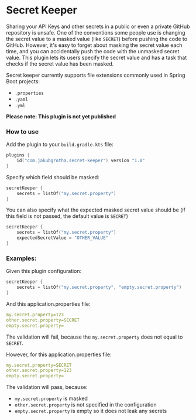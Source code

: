 # Secret Keeper

Sharing your API Keys and other secrets in a public or even a private GitHub repository is unsafe.
One of the conventions some people use is changing the secret value to a masked value (like `SECRET`) before pushing the code to GitHub.
However, it's easy to forget about masking the secret value each time, and you can accidentally push the code with the unmasked secret value.
This plugin lets its users specify the secret value and has a task that checks if the secret value has been masked.

Secret keeper currently supports file extensions commonly used in Spring Boot projects:
* `.properties`
* `.yaml`
* `.yml`

**Please note: This plugin is not yet published**

### How to use

Add the plugin to your `build.gradle.kts` file:

```kotlin
plugins {
    id("com.jakubgrotha.secret-keeper") version "1.0"
}
```

Specify which field should be masked:
```kotlin
secretKeeper {
    secrets = listOf("my.secret.property")
}
```

You can also specify what the expected masked secret value should be (if this field is not passed, the default value is `SECRET`)
```kotlin
secretKeeper {
    secrets = listOf("my.secret.property")
    expectedSecretValue = "OTHER_VALUE"
}
```

### Examples:

Given this plugin configuration:
```kotlin
secretKeeper {
    secrets = listOf("my.secret.property", "empty.secret.property")
}
```

And this application.properties file:
```yaml
my.secret.property=123
other.secret.property=SECRET
empty.secret.property=
```

The validation will fail, because the `my.secret.property` does not equal to `SECRET`.

However, for this application.properties file:
```yaml
my.secret.property=SECRET
other.secret.property=123
empty.secret.property=
```

The validation will pass, because:
* `my.secret.property` is masked
* `other.secret.property` is not specified in the configuration
* `empty.secret.property` is empty so it does not leak any secrets
